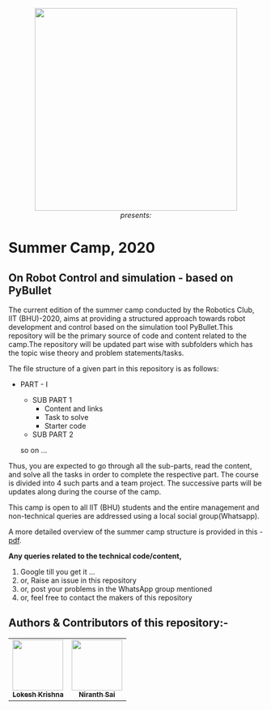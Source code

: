 
<p align="center">
 <img  width="400" height="400" src="https://scontent.fmaa1-2.fna.fbcdn.net/v/t1.0-9/14045716_1588889014739471_6053448306584221828_n.jpg?_nc_cat=108&_nc_sid=85a577&_nc_ohc=di3U3GUo8egAX8l7PYd&_nc_ht=scontent.fmaa1-2.fna&oh=af10b64b1dfe3df798fe4e307402a3ae&oe=5ECF6C83"><br>
  <i>presents:</i><br>
</p>


# Summer Camp, 2020  
## On Robot Control and simulation - based on PyBullet

   The current edition of the summer camp conducted by the Robotics Club, IIT (BHU)-2020, aims at providing a structured approach towards robot development and control based on the simulation tool PyBullet.This repository will be the primary source of code and content related to the camp.The repository will be updated part wise with subfolders which has the topic wise theory and problem statements/tasks.
   
The file structure of a given part in this repository is as follows:

  * PART - I 
      * SUB PART 1
         * Content and links
         * Task to solve
         * Starter code
      * SUB PART 2
      
      so on ...

   Thus, you are expected to go through all the sub-parts, read the content, and solve all the tasks in order to complete the respective part. The course is divided into 4 such parts and a team project. The successive parts will be updates along during the course of the camp.
   
  This camp is open to all IIT (BHU) students and the entire management and non-technical queries are addressed using a local social group(Whatsapp).

  A more detailed overview of the summer camp structure is provided in this - [pdf](https://github.com/NiranthS/Pybullet-Camp-Part1/blob/master/Camp_Overview.pdf).

**Any queries related to the technical code/content,**
1. Google till you get it ...
2. or, Raise an issue in this repository
3. or, post your problems in the WhatsApp group mentioned
4. or, feel free to contact the makers of this repository
 

## Authors & Contributors of this repository:-

<div align = "center">
 
<table>
 <td align="center">
     <a href="https://github.com/lok-i">
    <img src="https://avatars1.githubusercontent.com/u/54435909?s=460&u=29af076049dab351b2e43621e9a433919bf50fb1&v=43" width="100px;" alt=""/><br /><sub><b>Lokesh Krishna </b></sub></a><br />
    </td>
    <td align="center">
     <a href="https://github.com/NiranthS">
    <img src="https://avatars3.githubusercontent.com/u/44475481?s=400&v=4" width="100px;" alt=""/><br /><sub><b>Niranth Sai</b></sub></a><br /></td>
    
</table>

</div>



